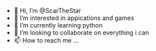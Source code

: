 - 👋 Hi, I’m @ScarTheStar
- 👀 I’m interested in appications and games
- 🌱 I’m currently learning python 
- 💞️ I’m looking to collaborate on everything i can
- 📫 How to reach me ...

<!---
ScarTheStar/ScarTheStar is a ✨ special ✨ repository because its `README.md` (this file) appears on your GitHub profile.
You can click the Preview link to take a look at your changes.
--->
